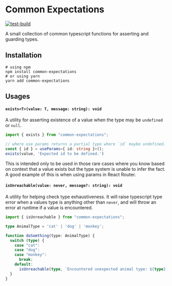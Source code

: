 # Common Expectations

[![test-build](https://github.com/cmmn-codes/common-expectations/actions/workflows/test-build.yml/badge.svg)](https://github.com/cmmn-codes/common-expectations/actions/workflows/test-build.yml)

A small collection of common typescript functions for asserting and guarding types.

## Installation

```shell
# using npm
npm install common-expectations
# or using yarn
yarn add common-expectations
```

## Usages

#### `exists<T>(value: T, message: string): void`

A utility for asserting existence of a value when the type may be `undefined` or `null`.

```ts
import { exists } from "common-expectations";

// where use params returns a partial type where `id` maybe undefined.
const { id } = useParams<{ id: string }>();
exists(value, 'Expected id to be defined.')

```

This is intended only to be used in those rare cases where you know based on context that a value
exists but the type system is unable to infer the fact.
A good example of this is when using params in React Router.

#### `isUnreachable(value: never, message?: string): void`

A utility for helping check type exhaustiveness.
It will raise typescript type error when a values type is anything other than `never`,
and will throw an error at runtime if a value is encountered.

```ts
import { isUnreachable } from "common-expectations";

type AnimalType = 'cat' | 'dog' | 'monkey';

function doSomthing(type: AnimalType) {
  switch (type) {
    case "cat":
    case "dog":
    case "monkey":
      break;
    default:
      isUnreachable(type, `Encountered unexpected animal type: ${type}`);
  }
}
```
